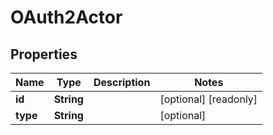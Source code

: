 

# OAuth2Actor


## Properties

| Name | Type | Description | Notes |
|------------ | ------------- | ------------- | -------------|
|**id** | **String** |  |  [optional] [readonly] |
|**type** | **String** |  |  [optional] |




